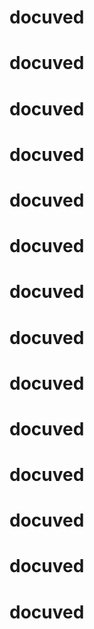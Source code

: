 # docuved
# docuved
# docuved
# docuved
# docuved
# docuved
# docuved
# docuved
# docuved
# docuved
# docuved
# docuved
# docuved
# docuved
